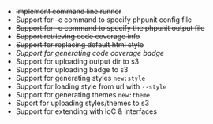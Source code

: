  
 - ~~Implement command line runner~~
 - ~~Support for -c command to specify phpunit config file~~
 - ~~Support for -o command to specify the phpunit output file~~
 - ~~Support retrieving code coverage info~~
 - ~~Support for replacing default html style~~
 - *Support for generating code coverage badge*
 - Support for uploading output dir to s3
 - Support for uploading badge to s3
 - Support for generating styles `new:style`
 - Support for loading style from url with `--style`
 - Support for generating themes `new:theme`
 - Suport for uploading styles/themes to s3
 - Support for extending with IoC & interfaces